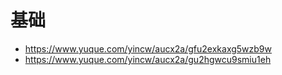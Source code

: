# 基础

- https://www.yuque.com/yincw/aucx2a/gfu2exkaxg5wzb9w
- https://www.yuque.com/yincw/aucx2a/gu2hgwcu9smiu1eh
